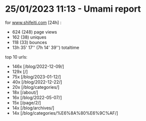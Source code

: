 # 25/01/2023 11:13 - Umami report
for www.shifeiti.com [24h] :

 - 624 (248) page views
 - 162 (38) uniques
 - 118 (33) bounces
 - 13h 35' 17'' (7h 14' 39'') totaltime


top 10 urls:
 - 146x [/blog/2022-12-09/]
 - 129x [/]
 - 75x [/blog/2023-01-12/]
 - 40x [/blog/2022-12-22/]
 - 20x [/blog/categories/]
 - 18x [/about/]
 - 16x [/blog/2022-05-07/]
 - 15x [/page/2/]
 - 14x [/blog/archives/]
 - 14x [/blog/categories/%E6%8A%80%E6%9C%AF/]


